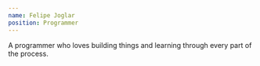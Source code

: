```yaml
---
name: Felipe Joglar
position: Programmer 
---
```

A programmer who loves building things and learning through every part of the process.